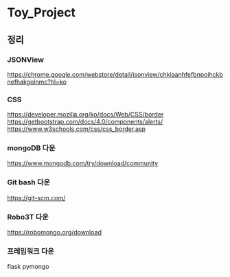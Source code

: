 # Toy_Project      

## 정리     


### JSONView         
https://chrome.google.com/webstore/detail/jsonview/chklaanhfefbnpoihckbnefhakgolnmc?hl=ko


### CSS
https://developer.mozilla.org/ko/docs/Web/CSS/border     
https://getbootstrap.com/docs/4.0/components/alerts/     
https://www.w3schools.com/css/css_border.asp     

### mongoDB 다운
https://www.mongodb.com/try/download/community

### Git bash 다운
https://git-scm.com/
### Robo3T 다운 
https://robomongo.org/download

### 프레임워크 다운     
flask
pymongo

